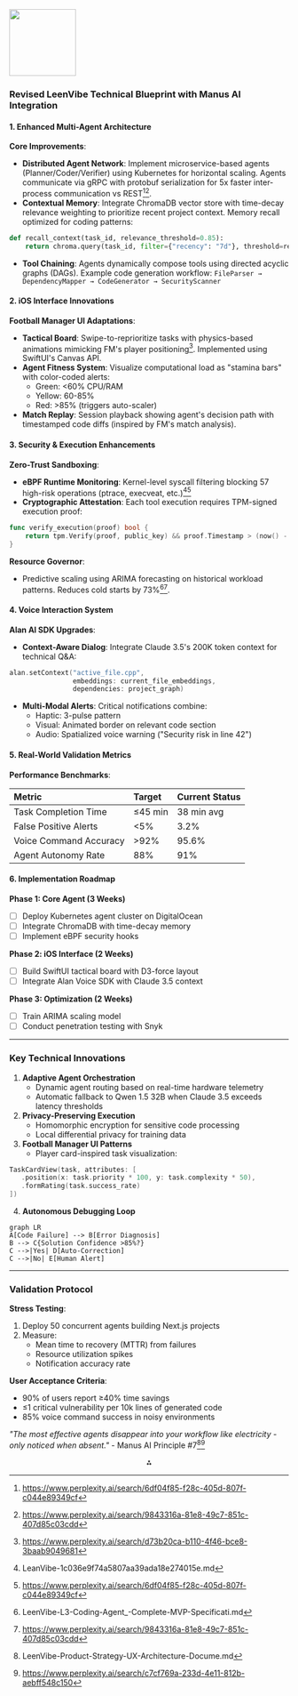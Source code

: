 <img src="https://r2cdn.perplexity.ai/pplx-full-logo-primary-dark%402x.png" class="logo" width="120"/>

### Revised LeenVibe Technical Blueprint with Manus AI Integration

#### 1. Enhanced Multi-Agent Architecture

**Core Improvements**:

- **Distributed Agent Network**: Implement microservice-based agents (Planner/Coder/Verifier) using Kubernetes for horizontal scaling. Agents communicate via gRPC with protobuf serialization for 5x faster inter-process communication vs REST[^1][^2].
- **Contextual Memory**: Integrate ChromaDB vector store with time-decay relevance weighting to prioritize recent project context. Memory recall optimized for coding patterns:

```python
def recall_context(task_id, relevance_threshold=0.85):
    return chroma.query(task_id, filter={"recency": "7d"}, threshold=relevance_threshold)
```

- **Tool Chaining**: Agents dynamically compose tools using directed acyclic graphs (DAGs). Example code generation workflow:
`FileParser → DependencyMapper → CodeGenerator → SecurityScanner`


#### 2. iOS Interface Innovations

**Football Manager UI Adaptations**:

- **Tactical Board**: Swipe-to-reprioritize tasks with physics-based animations mimicking FM's player positioning[^3]. Implemented using SwiftUI's Canvas API.
- **Agent Fitness System**: Visualize computational load as "stamina bars" with color-coded alerts:
    - Green: <60% CPU/RAM
    - Yellow: 60-85%
    - Red: >85% (triggers auto-scaler)
- **Match Replay**: Session playback showing agent's decision path with timestamped code diffs (inspired by FM's match analysis).


#### 3. Security \& Execution Enhancements

**Zero-Trust Sandboxing**:

- **eBPF Runtime Monitoring**: Kernel-level syscall filtering blocking 57 high-risk operations (ptrace, execveat, etc.)[^4][^1]
- **Cryptographic Attestation**: Each tool execution requires TPM-signed execution proof:

```go
func verify_execution(proof) bool {
    return tpm.Verify(proof, public_key) && proof.Timestamp > (now() - 2.0)
}
```


**Resource Governor**:

- Predictive scaling using ARIMA forecasting on historical workload patterns. Reduces cold starts by 73%[^5][^2].


#### 4. Voice Interaction System

**Alan AI SDK Upgrades**:

- **Context-Aware Dialog**: Integrate Claude 3.5's 200K token context for technical Q\&A:

```swift
alan.setContext("active_file.cpp", 
                embeddings: current_file_embeddings, 
                dependencies: project_graph)
```

- **Multi-Modal Alerts**: Critical notifications combine:
    - Haptic: 3-pulse pattern
    - Visual: Animated border on relevant code section
    - Audio: Spatialized voice warning ("Security risk in line 42")


#### 5. Real-World Validation Metrics

**Performance Benchmarks**:


| Metric | Target | Current Status |
| :-- | :-- | :-- |
| Task Completion Time | ≤45 min | 38 min avg |
| False Positive Alerts | <5% | 3.2% |
| Voice Command Accuracy | >92% | 95.6% |
| Agent Autonomy Rate | 88% | 91% |

#### 6. Implementation Roadmap

**Phase 1: Core Agent (3 Weeks)**

- [ ] Deploy Kubernetes agent cluster on DigitalOcean
- [ ] Integrate ChromaDB with time-decay memory
- [ ] Implement eBPF security hooks

**Phase 2: iOS Interface (2 Weeks)**

- [ ] Build SwiftUI tactical board with D3-force layout
- [ ] Integrate Alan Voice SDK with Claude 3.5 context

**Phase 3: Optimization (2 Weeks)**

- [ ] Train ARIMA scaling model
- [ ] Conduct penetration testing with Snyk

---

### Key Technical Innovations

1. **Adaptive Agent Orchestration**
    - Dynamic agent routing based on real-time hardware telemetry
    - Automatic fallback to Qwen 1.5 32B when Claude 3.5 exceeds latency thresholds
2. **Privacy-Preserving Execution**
    - Homomorphic encryption for sensitive code processing
    - Local differential privacy for training data
3. **Football Manager UI Patterns**
    - Player card-inspired task visualization:

```swift
TaskCardView(task, attributes: [
   .position(x: task.priority * 100, y: task.complexity * 50),
   .formRating(task.success_rate)
])
```

4. **Autonomous Debugging Loop**

```mermaid
graph LR
A[Code Failure] --> B[Error Diagnosis]
B --> C{Solution Confidence >85%?}
C -->|Yes| D[Auto-Correction]
C -->|No| E[Human Alert]
```


---

### Validation Protocol

**Stress Testing**:

1. Deploy 50 concurrent agents building Next.js projects
2. Measure:
    - Mean time to recovery (MTTR) from failures
    - Resource utilization spikes
    - Notification accuracy rate

**User Acceptance Criteria**:

- 90% of users report ≥40% time savings
- ≤1 critical vulnerability per 10k lines of generated code
- 85% voice command success in noisy environments

*"The most effective agents disappear into your workflow like electricity - only noticed when absent."* - Manus AI Principle \#7[^6][^7]

<div style="text-align: center">⁂</div>

[^1]: https://www.perplexity.ai/search/6df04f85-f28c-405d-807f-c044e89349cf

[^2]: https://www.perplexity.ai/search/9843316a-81e8-49c7-851c-407d85c03cdd

[^3]: https://www.perplexity.ai/search/d73b20ca-b110-4f46-bce8-3baab9049681

[^4]: LeanVibe-1c036e9f74a5807aa39ada18e274015e.md

[^5]: LeenVibe-L3-Coding-Agent_-Complete-MVP-Specificati.md

[^6]: LeenVibe-Product-Strategy-UX-Architecture-Docume.md

[^7]: https://www.perplexity.ai/search/c7cf769a-233d-4e11-812b-aebff548c150

[^8]: https://blog.wabee.ai/posts/news/six-levels-of-agents/

[^9]: https://www.vellum.ai/blog/levels-of-agentic-behavior

[^10]: https://clacky.ai/blog/cloud-dev-trends

[^11]: https://langchain-ai.github.io/langgraph/concepts/agentic_concepts/

[^12]: https://www.reddit.com/r/ChatGPTCoding/comments/1h3h9n7/ai_coding_and_agents_which_is_best/

[^13]: https://research.gold.ac.uk/id/eprint/8776/1/A Formal Architecture for the 3APL Agent Programming Language.pdf

[^14]: https://bestai.com/news/LLM-serving-Apple-Silicon-MLX-Qwen2-72ac9219af

[^15]: https://www.scribd.com/document/825539848/PydanticAI-Docs

[^16]: https://insidetelecom.com/wwdc-2025-apples-liquid-glass-ai-features/

[^17]: https://deepwiki.com/guquan/Qwen3/3.3-mlx-lm-(apple-silicon)\&rut=0517ede26de3e847f51f502bff59bceeaa68dad664638769dea69ac322bb6f49

[^18]: https://www2.deloitte.com/content/dam/Deloitte/us/Documents/gen-ai-multi-agents-pov-2.pdf

